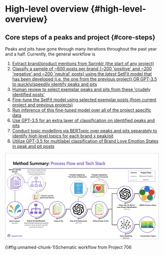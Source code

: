 # High-level overview {#high-level-overview} 

## Core steps of a peaks and project {#core-steps}

Peaks and pits have gone through many iterations throughout the past year and a half. Currently, the general workflow is

1. [Extract brand/product mentions from Sprinklr (the start of any project)](#step-one)
2. [Classify a sample of ~600 posts per brand (~200 'positive' and ~200 'negative' and ~200 'neutral' posts) using the *latest* SetFit model that has been developed (i.e. the one from the previous project) OR GPT-3.5 to quickly/speedily identify peaks and pits](#step-two)
3. [Human review to select exemplar peaks and pits from these 'crudely identified posts'](#step-three)
4. [Fine-tune the SetFit model using selected exemplar posts (from current project and previous projects)](#step-four)
5. [Run inference of this fine-tuned model over all of the project specific data](#step-five)
6. [Use GPT-3.5 for an extra layer of classification on identified peaks and pits](#step-six)
7. [Conduct topic modelling via BERTopic over peaks and pits separately to identify high level topics for each brand x peak/pit](#step-seven)
8. [Utilize GPT-3.5 for multilabel classification of Brand Love Emotion States in peak and pit posts](#step-eight)

<div class="figure">
<img src="./img/ar_workflow.png" alt="Schematic workflow from Project 706" width="908" />
<p class="caption">(\#fig:unnamed-chunk-1)Schematic workflow from Project 706</p>
</div>
